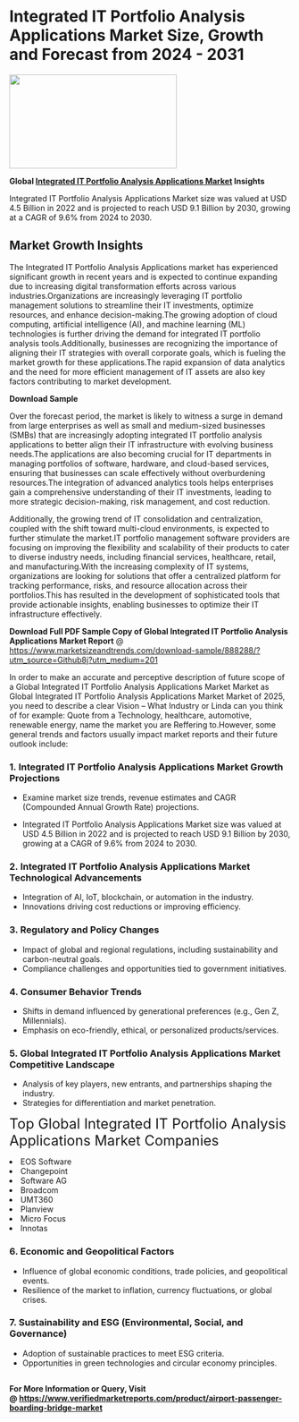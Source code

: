 <H1>Integrated IT Portfolio Analysis Applications Market Size, Growth and Forecast from 2024 - 2031</H1><img class="aligncenter size-medium wp-image-584254" src="https://thirdeyenews.in/wp-content/uploads/2024/09/Global-Market-Research-300x168.jpeg" alt="" width="300" height="168" /><p><strong>Global&nbsp;<a href="https://www.marketsizeandtrends.com/download-sample/888288/?utm_source=Github8j?utm_medium=201">Integrated IT Portfolio Analysis Applications Market</a> Insights</strong></p><p>Integrated IT Portfolio Analysis Applications Market size was valued at USD 4.5 Billion in 2022 and is projected to reach USD 9.1 Billion by 2030, growing at a CAGR of 9.6% from 2024 to 2030.</p><p><h2>Market Growth Insights</h2> <p>The Integrated IT Portfolio Analysis Applications market has experienced significant growth in recent years and is expected to continue expanding due to increasing digital transformation efforts across various industries.Organizations are increasingly leveraging IT portfolio management solutions to streamline their IT investments, optimize resources, and enhance decision-making.The growing adoption of cloud computing, artificial intelligence (AI), and machine learning (ML) technologies is further driving the demand for integrated IT portfolio analysis tools.Additionally, businesses are recognizing the importance of aligning their IT strategies with overall corporate goals, which is fueling the market growth for these applications.The rapid expansion of data analytics and the need for more efficient management of IT assets are also key factors contributing to market development.</p> <p><strong>Download Sample</strong></p> <p>Over the forecast period, the market is likely to witness a surge in demand from large enterprises as well as small and medium-sized businesses (SMBs) that are increasingly adopting integrated IT portfolio analysis applications to better align their IT infrastructure with evolving business needs.The applications are also becoming crucial for IT departments in managing portfolios of software, hardware, and cloud-based services, ensuring that businesses can scale effectively without overburdening resources.The integration of advanced analytics tools helps enterprises gain a comprehensive understanding of their IT investments, leading to more strategic decision-making, risk management, and cost reduction.</p> <p>Additionally, the growing trend of IT consolidation and centralization, coupled with the shift toward multi-cloud environments, is expected to further stimulate the market.IT portfolio management software providers are focusing on improving the flexibility and scalability of their products to cater to diverse industry needs, including financial services, healthcare, retail, and manufacturing.With the increasing complexity of IT systems, organizations are looking for solutions that offer a centralized platform for tracking performance, risks, and resource allocation across their portfolios.This has resulted in the development of sophisticated tools that provide actionable insights, enabling businesses to optimize their IT infrastructure effectively.</p> <p><span class=""><strong>Download Full PDF Sample Copy of Global Integrated IT Portfolio Analysis Applications Market Report</strong> @ <a href="https://www.marketsizeandtrends.com/download-sample/888288/?utm_source=Github8j?utm_medium=201" target="_blank">https://www.marketsizeandtrends.com/download-sample/888288/?utm_source=Github8j?utm_medium=201</a></span></p><p>In order to make an accurate and perceptive description of future scope of a Global&nbsp;Integrated IT Portfolio Analysis Applications Market Market as Global&nbsp;Integrated IT Portfolio Analysis Applications Market Market of 2025, you need to describe a clear Vision &ndash; What Industry or Linda can you think of for example: Quote from a Technology, healthcare, automotive, renewable energy, name the market you are Reffering to.However, some general trends and factors usually impact market reports and their future outlook include:</p><h3>1.&nbsp;<strong>Integrated IT Portfolio Analysis Applications Market Growth Projections</strong></h3><ul><li>Examine market size trends, revenue estimates and CAGR (Compounded Annual Growth Rate) projections.</li><li><p>Integrated IT Portfolio Analysis Applications Market size was valued at USD 4.5 Billion in 2022 and is projected to reach USD 9.1 Billion by 2030, growing at a CAGR of 9.6% from 2024 to 2030.</p></li></ul><h3>2.&nbsp;<strong>Integrated IT Portfolio Analysis Applications Market Technological Advancements</strong></h3><ul><li>Integration of AI, IoT, blockchain, or automation in the industry.</li><li>Innovations driving cost reductions or improving efficiency.</li></ul><h3>3.&nbsp;<strong>Regulatory and Policy Changes</strong></h3><ul><li>Impact of global and regional regulations, including sustainability and carbon-neutral goals.</li><li>Compliance challenges and opportunities tied to government initiatives.</li></ul><h3>4.&nbsp;<strong>Consumer Behavior Trends</strong></h3><ul><li>Shifts in demand influenced by generational preferences (e.g., Gen Z, Millennials).</li><li>Emphasis on eco-friendly, ethical, or personalized products/services.</li></ul><h3>5.&nbsp;<strong>Global Integrated IT Portfolio Analysis Applications Market Competitive Landscape</strong></h3><ul><li>Analysis of key players, new entrants, and partnerships shaping the industry.</li><li>Strategies for differentiation and market penetration.</li></ul><p data-pm-slice="1 1 []"><span style="color: inherit; font-family: inherit; font-size: 25px;">Top Global Integrated IT Portfolio Analysis Applications Market Companies</span></p><div class="" data-test-id=""><p><li>EOS Software</li><li> Changepoint</li><li> Software AG</li><li> Broadcom</li><li> UMT360</li><li> Planview</li><li> Micro Focus</li><li> Innotas</li></p></div><h3>6.&nbsp;<strong>Economic and Geopolitical Factors</strong></h3><ul><li>Influence of global economic conditions, trade policies, and geopolitical events.</li><li>Resilience of the market to inflation, currency fluctuations, or global crises.</li></ul><h3>7.&nbsp;<strong>Sustainability and ESG (Environmental, Social, and Governance)</strong></h3><ul><li>Adoption of sustainable practices to meet ESG criteria.</li><li>Opportunities in green technologies and circular economy principles.</li></ul><h2><strong style="font-size: 14px;">For More Information or Query, Visit @&nbsp;</strong><a style="background-color: #ffffff; font-size: 14px;" href="https://www.marketsizeandtrends.com/report/integrated-it-portfolio-analysis-applications-market-/" target="_blank">https://www.verifiedmarketreports.com/product/airport-passenger-boarding-bridge-market</a></h2>